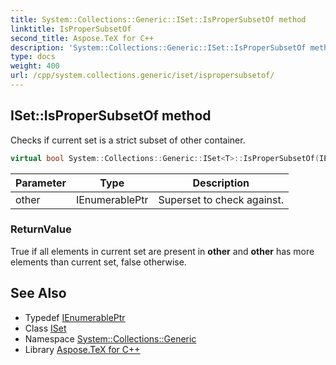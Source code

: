 ```yaml
---
title: System::Collections::Generic::ISet::IsProperSubsetOf method
linktitle: IsProperSubsetOf
second_title: Aspose.TeX for C++
description: 'System::Collections::Generic::ISet::IsProperSubsetOf method. Checks if current set is a strict subset of other container in C++.'
type: docs
weight: 400
url: /cpp/system.collections.generic/iset/ispropersubsetof/
---
```

## ISet::IsProperSubsetOf method


Checks if current set is a strict subset of other container.

```cpp
virtual bool System::Collections::Generic::ISet<T>::IsProperSubsetOf(IEnumerablePtr other)=0
```


| Parameter | Type | Description |
| --- | --- | --- |
| other | IEnumerablePtr | Superset to check against. |

### ReturnValue

True if all elements in current set are present in **other** and **other** has more elements than current set, false otherwise.

## See Also

* Typedef [IEnumerablePtr](../ienumerableptr/)
* Class [ISet](../)
* Namespace [System::Collections::Generic](../../)
* Library [Aspose.TeX for C++](../../../)
